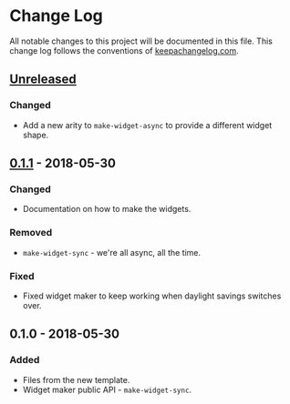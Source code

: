 # Change Log
All notable changes to this project will be documented in this file. This change log follows the conventions of [keepachangelog.com](http://keepachangelog.com/).

## [Unreleased]
### Changed
- Add a new arity to `make-widget-async` to provide a different widget shape.

## [0.1.1] - 2018-05-30
### Changed
- Documentation on how to make the widgets.

### Removed
- `make-widget-sync` - we're all async, all the time.

### Fixed
- Fixed widget maker to keep working when daylight savings switches over.

## 0.1.0 - 2018-05-30
### Added
- Files from the new template.
- Widget maker public API - `make-widget-sync`.

[Unreleased]: https://github.com/your-name/reductionist-view-reduce/compare/0.1.1...HEAD
[0.1.1]: https://github.com/your-name/reductionist-view-reduce/compare/0.1.0...0.1.1

